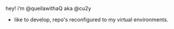 hey! i’m @queilawithaQ aka @cu2y
 +  like to develop, repo's reconfigured to my virtual environments. 
   


<!---
queilawithaQ/queilawithaQ is a ✨ special ✨ repository because its `README.md` (this file) appears on your GitHub profile.
You can click the Preview link to take a look at your changes.
--->
